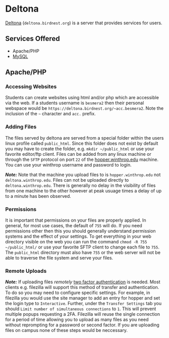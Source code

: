# Deltona

[Deltona](https://deltona.birdnest.org/) (`deltona.birdnest.org`) is a server that provides services for users.

## Services Offered
* Apache/PHP
* [MySQL](https://deltona.birdnest.org/mysql/)


## Apache/PHP

### Accessing Websites
Students can create websites using html and/or php which are accessible via the web.  If a students username is `besmera2` then their personal webspace would be `https://deltona.birdnest.org/~acc.besmera2`.  Note the inclusion of the `~` character and `acc.` prefix.  

### Adding Files
The files served by deltona are served from a special folder within the users linux profile called `public_html`.  Since this folder does not exist by default you may have to create the folder, e.g. `mkdir ~/public_html` or use your favorite editor/ftp client.  Files can be added from any linux machine or through the `SFTP` protocol on port `22` of the [hopper.winthrop.edu](hopper.md) machine.  You can use your winthrop username and password to login.  

***Note:*** Note that the machine you upload files to is `hopper.winthrop.edu` not `deltona.winthrop.edu`.  Files can not be uploaded directly to `deltona.winthrop.edu`.  There is generally no delay in the visibility of files from one machine to the other however at peak usuage times a delay of up to a minute has been observed.  

### Permissions

It is important that permissions on your files are properly applied.  In general, for most use cases, the default of `755` will do.  If you need permissions other then this you should generally understand permission systems and the effect of your settings.  To get everything in your web directory visible on the web you can run the command `chmod -R 755 ~/public_html/` or use your favorite SFTP client to change each file to `755`.  The `public_html` directory must also have `755` or the web server will not be able to traverse the file system and serve your files.

### Remote Uploads

***Note:*** If uploading files *remotely* [two factor authentication](hopper.md#two-factor-authentication-2fa) is needed.  Most clients e.g. filezilla will support this method of transfer and authentication.  To do so you may need to configure specific settings.  For example, in filezilla you would use the site manager to add an entry for hopper and set the login type to `Interactive`.  Further, under the `Transfer Settings` tab you should `Limit number of simultaneous connections` to `1`.  This will prevent multiple popups requesting a 2FA.  Filezilla will reuse the single connection for a period of time allowing you to upload as many files as you need without reprompting for a password or second factor.  If you are uploading files on campus none of these steps would be neccessary.  
